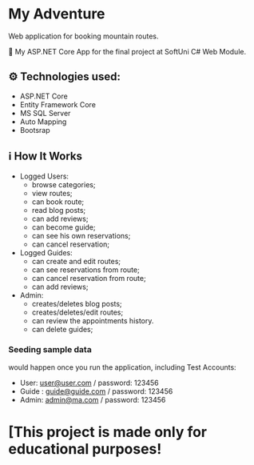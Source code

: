 # My Adventure
Web application for booking mountain routes.

:dart: My ASP.NET Core App for the final project at SoftUni C# Web Module.

## :gear: Technologies used:
- ASP.NET Core
- Entity Framework Core
- MS SQL Server
- Auto Мapping
- Bootsrap
## :information_source: How It Works

- Logged Users: 
  - browse categories;
  - view routes;
  - can book route;
  - read blog posts;
  - can add reviews;
  - can become guide;
  - can see his own reservations;
  - can cancel reservation;
- Logged Guides:
  - can create and edit routes;
  - can see reservations from route;
  - can cancel reservation from route;
  - can add reviews;
- Admin:
  - creates/deletes blog posts;
  - creates/deletes/edit routes;
  - can review the appointments history.
  - can delete guides;

### Seeding sample data
would happen once you run the application, including Test Accounts:
  - User: user@user.com / password: 123456
  - Guide : guide@guide.com / password: 123456
  - Admin: admin@ma.com / password: 123456

# [This project is made only for educational purposes!


